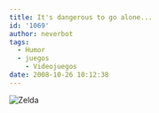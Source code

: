 ```yaml
---
title: It's dangerous to go alone...
id: '1069'
author: neverbot
tags:
  - Humor
  - juegos
    - Videojuegos
date: 2008-10-26 10:12:38
---
```


![Zelda](./zelda_dangerous.png "Zelda")